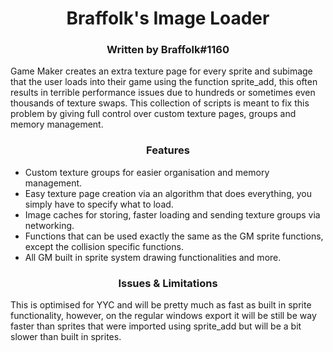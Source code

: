 <h1 align="center">Braffolk's Image Loader</h1>

<h3 align="center">Written by Braffolk#1160</h3>

Game Maker creates an extra texture page for every sprite and subimage that the user loads into their game using the function sprite_add, this often results in terrible performance issues due to hundreds or sometimes even thousands of texture swaps. This collection of scripts is meant to fix this problem by giving full control over custom texture pages, groups and memory management.

<h3 align="center">Features</h3>

* Custom texture groups for easier organisation and memory management.
* Easy texture page creation via an algorithm that does everything, you simply have to specify what to load.
* Image caches for storing, faster loading and sending texture groups via networking.
* Functions that can be used exactly the same as the GM sprite functions, except the collision specific functions.
* All GM built in sprite system drawing functionalities and more.

<h3 align="center">Issues & Limitations</h3>

This is optimised for YYC and will be pretty much as fast as built in sprite functionality, however, on the regular windows export it will be still be way faster than sprites that were imported using sprite_add but will be a bit slower than built in sprites.
